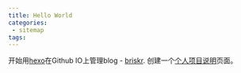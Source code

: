 ```yaml
---
title: Hello World
categories:
 - sitemap
tags:
---
```

开始用[hexo](http://hexo.io)在Github IO上管理blog - [briskr](https://briskr.github.io/blog).
创建一个[个人项目说明](/blog/works/)页面。